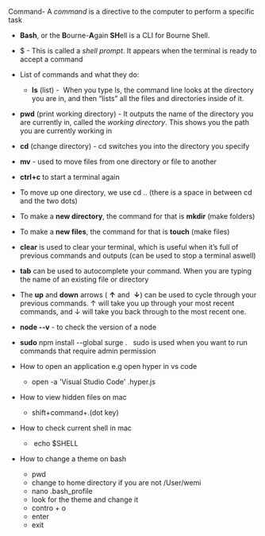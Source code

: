 ---
---
Command- A _command_ is a directive to the computer to perform a specific task

* **Bash**, or the **B**ourne-**A**gain **SH**ell is a CLI for Bourne Shell.

* $ - This is called a _shell prompt_. It appears when the terminal is ready to accept a command

* List of commands and what they do:
	* **ls** (list) -  When you type ls, the command line looks at the directory you are in, and then “lists” all the files and directories inside of it.

* **pwd** (print working directory) - It outputs the name of the directory you are currently in, called the _working directory_. This shows you the path you are currently working in

* **cd** (change directory) - cd switches you into the directory you specify

* **mv** - used to move files from one directory or file to another

* **ctrl+c** to start a terminal again

* To move up one directory, we use cd .. (there is a space in between cd and the two dots)

* To make a **new directory**, the command for that is **mkdir** (make folders)

* To make a **new files**, the command for that is **touch** (make files)

* **clear** is used to clear your terminal, which is useful when it’s full of previous commands and outputs (can be used to stop a terminal aswell)

* **tab** can be used to autocomplete your command. When you are typing the name of an existing file or directory

* The **up** and **down** arrows ( **↑** and  **↓**) can be used to cycle through your previous commands. ↑ will take you up through your most recent commands, and ↓ will take you back through to the most recent one.

* **node --v** - to check the version of a node

* **sudo** npm install --global surge .   sudo is used when you want to run commands that require admin permission

* How to open an application e.g open hyper in vs code
	* open -a 'Visual Studio Code' .hyper.js

* How to view hidden files on mac
	* shift+command+.(dot key)

* How to check current shell in mac
	*  echo $SHELL

* How to change a theme on bash
	* pwd
	* change to home directory if you are not /User/wemi
	* nano .bash\_profile
	* look for the theme and change it
	* contro + o
	* enter
	* exit
